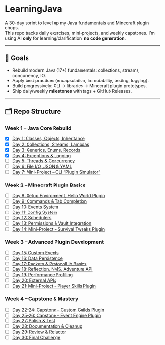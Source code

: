 # LearningJava

A 30-day sprint to level up my Java fundamentals and Minecraft plugin chops.  
This repo tracks daily exercises, mini-projects, and weekly capstones. I’m using AI **only** for learning/clarification, **no code generation**.

---

## 📌 Goals
- Rebuild modern Java (17+) fundamentals: collections, streams, concurrency, IO.
- Apply best practices (encapsulation, immutability, testing, logging).
- Build progressively: CLI → libraries → Minecraft plugin prototypes.
- Ship daily/weekly **milestones** with tags + GitHub Releases.

---

## 🗂️ Repo Structure
### Week 1 – Java Core Rebuild
- [X] [Day 1: Classes, Objects, Inheritance](day01-classes-objects/README.md)
- [X] [Day 2: Collections, Streams, Lambdas](day02-collections-streams-lambdas/README.md)
- [X] [Day 3: Generics, Enums, Records](day03-generics-enums-records/README.md)
- [x] [Day 4: Exceptions & Logging](day04-exceptions-logging/README.md)
- [ ] [Day 5: Threads & Concurrency](day05-concurrency/README.md)
- [ ] [Day 6: File I/O, JSON & YAML](day06-io-yaml-json/README.md)
- [ ] [Day 7: Mini-Project – CLI “Plugin Simulator”](day07-mini-project/README.md)

### Week 2 – Minecraft Plugin Basics
- [ ] [Day 8: Setup Environment, Hello World Plugin](day08-hello-plugin/README.md)
- [ ] [Day 9: Commands & Tab Completion](day09-commands-tab/README.md)
- [ ] [Day 10: Events System](day10-events/README.md)
- [ ] [Day 11: Config System](day11-config/README.md)
- [ ] [Day 12: Schedulers](day12-schedulers/README.md)
- [ ] [Day 13: Permissions & Vault Integration](day13-permissions-vault/README.md)
- [ ] [Day 14: Mini-Project – Survival Tweaks Plugin](day14-survival-tweaks/README.md)

### Week 3 – Advanced Plugin Development
- [ ] [Day 15: Custom Events](day15-custom-events/README.md)
- [ ] [Day 16: Data Persistence](day16-persistence/README.md)
- [ ] [Day 17: Packets & ProtocolLib Basics](day17-protocollib/README.md)
- [ ] [Day 18: Reflection, NMS, Adventure API](day18-reflection-nms/README.md)
- [ ] [Day 19: Performance Profiling](day19-performance/README.md)
- [ ] [Day 20: External APIs](day20-external-apis/README.md)
- [ ] [Day 21: Mini-Project – Player Skills Plugin](day21-player-skills/README.md)

### Week 4 – Capstone & Mastery
- [ ] [Day 22–24: Capstone – Custom Guilds Plugin](day22-24-guilds/README.md)
- [ ] [Day 25–26: Capstone – Event Engine Plugin](day25-26-event-engine/README.md)
- [ ] [Day 27: Polish & Test](day27-polish-test/README.md)
- [ ] [Day 28: Documentation & Cleanup](day28-docs-cleanup/README.md)
- [ ] [Day 29: Review & Refactor](day29-refactor/README.md)
- [ ] [Day 30: Final Challenge](day30-final-challenge/README.md)